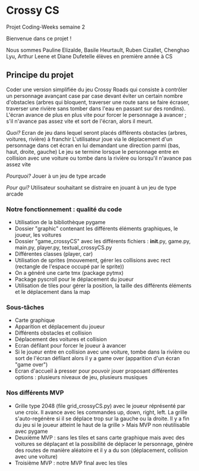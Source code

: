 # Crossy CS

Projet Coding-Weeks semaine 2

Bienvenue dans ce projet !

Nous sommes Pauline Elizalde, Basile Heurtault, Ruben Cizallet, Chenghao Lyu, Arthur Leene et Diane Dufetelle élèves en première année à CS

## Principe du projet 
Coder une version simplifiée du jeu Crossy Roads qui consiste à contrôler un personnage avançant case par case devant éviter un certain nombre d'obstacles (arbres qui bloquent, traverser une route sans se faire écraser, traverser une rivière sans tomber dans l'eau en passant sur des rondins). L'écran avance de plus en plus vite pour forcer le personnage à avancer ; s'il n'avance pas assez vite et sort de l'écran, alors il meurt. 

_Quoi?_
Ecran de jeu dans lequel seront placés différents obstacles (arbres, voitures, rivière) à franchir
L'utilisateur joue via le déplacement d'un personnage dans cet écran en lui demandant une direction parmi (bas, haut, droite, gauche)
Le jeu se termine lorsque le personnage entre en collision avec une voiture ou tombe dans la rivière ou lorsqu'il n'avance pas assez vite

_Pourquoi?_ 
Jouer à un jeu de type arcade

_Pour qui?_
Utilisateur souhaitant se distraire en jouant à un jeu de type arcade

### Notre fonctionnement : qualité du code

- Utilisation de la bibliothèque pygame
- Dossier "graphic" contenant les différents éléments graphiques, le joueur, les voitures
- Dossier "game_crossyCS" avec les différents fichiers : __init__.py, game.py, main.py, player.py, textual_crossyCS.py
- Différentes classes (player, car) 
- Utilisation de sprites (mouvement, gérer les collisions avec rect (rectangle de l'espace occupé par le sprite))
- On a généré une carte tmx (package pytmx)
- Package pyscroll pour le déplacement du joueur
- Utilisation de tiles pour gérer la position, la taille des différents éléments et le déplacement dans la map

### Sous-tâches
- Carte graphique
- Apparition et déplacement du joueur
- Différents obstacles et collision
- Déplacement des voitures et collision
- Ecran défilant pour forcer le joueur à avancer
- Si le joueur entre en collision avec une voiture, tombe dans la rivière ou sort de l'écran défilant alors il y a game over (apparition d'un écran "game over")
- Ecran d'accueil à presser pour pouvoir jouer proposant différentes options : plusieurs niveaux de jeu, plusieurs musiques

### Nos différents MVP
- Grille type 2048 (file grid_crossyCS.py) avec le joueur réprésenté par une croix. Il avance avec les commandes up, down, right, left. La grille s'auto-regénère si il se déplace trop sur la gauche ou la droite. Il y a fin du jeu si le joueur atteint le haut de la grille > Mais MVP non réutilisable avec pygame
- Deuxième MVP : sans les tiles et sans carte graphique mais avec des voitures se déplaçant et la possibilité de déplacer le personnage, génère des routes de manière aléatoire et il y a du son (déplacement, collision avec une voiture)
- Troisième MVP : notre MVP final avec les tiles

